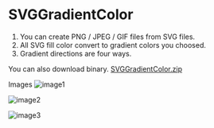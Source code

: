 # SVGGradientColor

1. You can create PNG / JPEG / GIF files from SVG files.
2. All SVG fill color convert to gradient colors you choosed.
3. Gradient directions are four ways.

You can also download binary.
[SVGGradientColor.zip](https://github.com/masayahak/SVGGradientColor/files/9699581/SVGGradientColor.zip)


Images
![image1](https://user-images.githubusercontent.com/96961556/193639972-dfc4a511-af75-429b-817d-e0811c7429e9.png)

![image2](https://user-images.githubusercontent.com/96961556/193639981-2aa545aa-c69b-4aae-957f-8433657161d5.png)

![image3](https://user-images.githubusercontent.com/96961556/193639999-ff6a34b5-198e-4340-b161-6e799eab010e.png)

